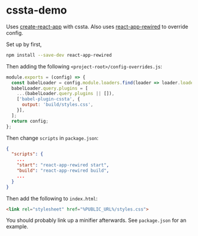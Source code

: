 # cssta-demo

Uses [create-react-app](https://github.com/facebookincubator/create-react-app) with cssta. Also uses [react-app-rewired](https://github.com/timarney/react-app-rewired) to override config.

Set up by first,

```bash
npm install --save-dev react-app-rewired
```

Then adding the following `<project-root>/config-overrides.js`:

```js
module.exports = (config) => {
  const babelLoader = config.module.loaders.find(loader => loader.loader === 'babel');
  babelLoader.query.plugins = [
    ...(babelLoader.query.plugins || []),
    ['babel-plugin-cssta', {
      output: 'build/styles.css',
    }],
  ];
  return config;
};
```

Then change `scripts` in `package.json`:

```json
{
  "scripts": {
    ...
    "start": "react-app-rewired start",
    "build": "react-app-rewired build",
    ...
  }
}
```

Then add the following to `index.html`:

```html
<link rel="stylesheet" href="%PUBLIC_URL%/styles.css">
```

You should probably link up a minifier afterwards. See `package.json` for an example.
